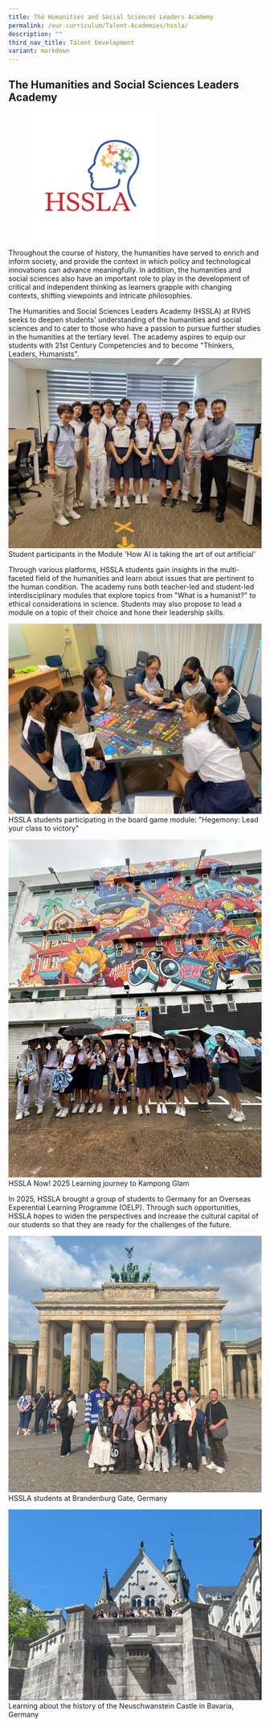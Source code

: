 ```yaml
---
title: The Humanities and Social Sciences Leaders Academy
permalink: /our-curriculum/Talent-Academies/hssla/
description: ""
third_nav_title: Talent Development
variant: markdown
---
```

## The Humanities and Social Sciences Leaders Academy

<figure><img style="width:60%" src="/images/hssla%20logo.png"></figure>

Throughout the course of history, the humanities have served to enrich and inform society, and provide the context in which policy and technological innovations can advance meaningfully. In addition, the humanities and social sciences also have an important role to play in the development of critical and independent thinking as learners grapple with changing contexts, shifting viewpoints and intricate philosophies. 

The Humanities and Social Sciences Leaders Academy (HSSLA) at RVHS seeks to deepen students' understanding of the humanities and social sciences and to cater to those who have a passion to pursue further studies in the humanities at the tertiary level. The academy aspires to equip our students with 21st Century Competencies and to become "Thinkers, Leaders, Humanists".
![](/images/2025/Module__How_AI_is_taking_the__art__out_of__artificial_.jpg)
Student participants in the Module 'How AI is taking the art of out artificial' 

Through various platforms, HSSLA students gain insights in the multi-faceted field of the humanities and learn about issues that are pertinent to the human condition. The academy runs both teacher-led and student-led interdisciplinary modules that explore topics from "What is a humanist?" to ethical considerations in science. Students may also propose to lead a module on a topic of their choice and hone their leadership skills.

![](/images/2025/Fighting_it_out_in_the_module_Hegemony__Lead_your_class_to_victory.jpg)
HSSLA students participating in the board game module: "Hegemony: Lead your class to victory"

![](/images/2025/HSSLA_Now__2025_Learning_journey_to_Kampong_Glam.jpg)
HSSLA Now! 2025 Learning journey to Kampong Glam

In 2025, HSSLA brought a group of students to Germany for an Overseas Experential Learning Programme (OELP). Through such opportunities, HSSLA hopes to widen the perspectives and increase the cultural capital of our students so that they are ready for the challenges of the future.

![](/images/2025/Humanities_and_Social_Sciences_Leaders_Academy_students_at_Brandenburg_Gate__Germany.jpg)
HSSLA students at Brandenburg Gate, Germany

![](/images/2025/Screenshot_2025_09_03_091536.png)
Learning about the history of the Neuschwanstein Castle in Bavaria, Germany